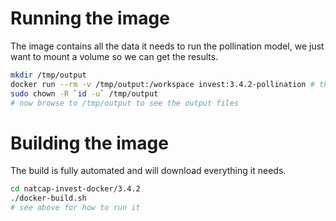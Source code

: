 # Running the image

The image contains all the data it needs to run the pollination model, we just want to mount a volume so we can get the results.
```bash
mkdir /tmp/output
docker run --rm -v /tmp/output:/workspace invest:3.4.2-pollination # there isn't any output, it takes less than 30 seconds to run usually
sudo chown -R `id -u` /tmp/output
# now browse to /tmp/output to see the output files
```

# Building the image

The build is fully automated and will download everything it needs.
```bash
cd natcap-invest-docker/3.4.2
./docker-build.sh
# see above for how to run it
```
